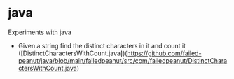 # java
Experiments with java
- Given a string find the distinct characters in it and count it ([DistinctCharactersWithCount.java])(https://github.com/failed-peanut/java/blob/main/failedpeanut/src/com/failedpeanut/DistinctCharactersWithCount.java)
